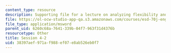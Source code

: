 ```yaml
---
content_type: resource
description: Supporting file for a lecture on analyzing flexibility and other topics.
file: https://ol-ocw-studio-app-qa.s3.amazonaws.com/courses/esd-70j-engineering-economy-module-fall-2009/38397aef971af988ef07e8ab526eb0f7_ESD70session4_2.xls
file_type: application/msword
parent_uid: 6260c68a-7641-339b-04f7-963f31d4376b
resourcetype: Other
title: Session 4-2
uid: 38397aef-971a-f988-ef07-e8ab526eb0f7
---
```

